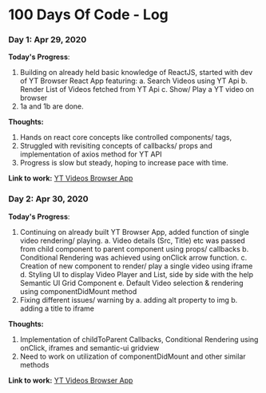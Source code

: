 # 100 Days Of Code - Log

### Day 1: Apr 29, 2020 

**Today's Progress**: 
1. Building on already held basic knowledge of ReactJS, started with dev of YT Browser React App featuring:
	a. Search Videos using YT Api
	b. Render List of Videos fetched from YT Api
	c. Show/ Play a YT video on browser
2.	1a and 1b are done.

**Thoughts:**
1. Hands on react core concepts like controlled components/ tags, 
2. Struggled with revisiting concepts of callbacks/ props and implementation of axios method for YT API
3. Progress is slow but steady, hoping to increase pace with time. 

**Link to work:** [YT Videos Browser App](https://github.com/pseudogeek7/reactive-tuts/tree/master/videos)


### Day 2: Apr 30, 2020 

**Today's Progress**: 
1. Continuing on already built YT Browser App, added function of single video rendering/ playing.
	a.	Video details (Src, Title) etc was passed from child component to parent component using props/ callbacks
	b.	Conditional Rendering was achieved using onClick arrow function.
	c.	Creation of new component to render/ play a single video using iframe
	d.	Styling UI to display Video Player and List, side by side with the help Semantic UI Grid Component
	e.	Default Video selection & rendering using componentDidMount method
2.	Fixing different issues/ warning by
	a.	adding alt property to img
	b.	adding a title to iframe


**Thoughts:**
1. Implementation of childToParent Callbacks, Conditional Rendering using onClick, iframes and semantic-ui gridview
2. Need to work on utilization of componentDidMount and other similar methods

**Link to work:** [YT Videos Browser App](https://github.com/pseudogeek7/reactive-tuts/tree/master/videos)